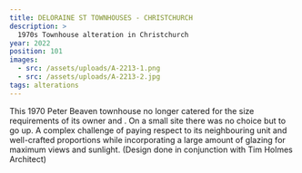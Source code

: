 ```yaml
---
title: DELORAINE ST TOWNHOUSES - CHRISTCHURCH
description: >
  1970s Townhouse alteration in Christchurch
year: 2022
position: 101
images:
  - src: /assets/uploads/A-2213-1.png
  - src: /assets/uploads/A-2213-2.jpg
tags: alterations
---
```

This 1970 Peter Beaven townhouse no longer catered for the size requirements of its owner and . On a small site there was no choice but to go up. A complex challenge of paying respect to its neighbouring unit and well-crafted proportions while incorporating a large amount of glazing for maximum views and sunlight. (Design done in conjunction with Tim Holmes Architect)